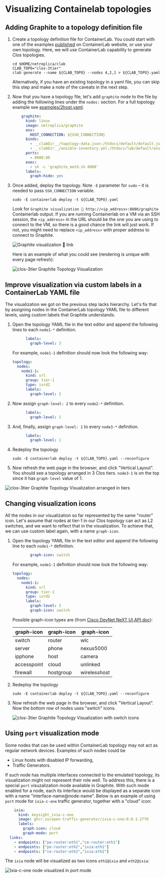 # Visualizing Containelab topologies

## Adding Graphite to a topology definition file


1. Create a topology definition file for ContainerLab. You could start with one of the examples [published](https://containerlab.srlinux.dev/lab-examples/lab-examples/) on ContainerLab website, or use your own topology. Here, we will use ContainerLab capability to generate Clos topologies.

    ```Shell
    cd $HOME/netreplica/clab
    CLAB_TOPO="clos-3tier"
    clab generate --name ${CLAB_TOPO} --nodes 4,2,1 > ${CLAB_TOPO}.yaml
    ```

    Alternatively, if you have an existing topology in a yaml file, you can skip this step and make a note of the caveats in the next step.

2. Now that you have a topology file, let's add `graphite` node to the file by adding the following lines under the `nodes:` section.  For a full topology example see [examples/2host.yaml](../examples/2host.yaml).

    ```Yaml
        graphite:
          kind: linux
          image: netreplica/graphite
          env:
            HOST_CONNECTION: ${SSH_CONNECTION}
          binds:
            - __clabDir__/topology-data.json:/htdocs/default/default.json:ro
            - __clabDir__/ansible-inventory.yml:/htdocs/lab/default/ansible-inventory.yml:ro
          ports:
            - 8080:80
          exec:
            - sh -c 'graphite_motd.sh 8080'
          labels:
            graph-hide: yes
    ```

3. Once added, deploy the topology. Note `-E` parameter for `sudo` – it is needed to pass `SSH_CONNECTION` variable.

    ```Shell
    sudo -E containerlab deploy -t ${CLAB_TOPO}.yaml
    ```

    Look for `Graphite visualization 🎨 http://<ip_address>:8080/graphite` Containerlab output. If you are running Containerlab on a VM via an SSH session, the `<ip_address>` in the URL should be the one you are using to connect to the VM, so there is a good chance the link will just work. If not, you might need to replace `<ip_address>` with proper address to connect to Graphite.

    ![Graphite visualization 🎨 link](../images/clab-deploy-graphite-url-2host.png)

    Here is an example of what you could see (rendering is unique with every page refresh):

    ![clos-3tier Graphite Topology Visualization](../images/clos-3tier.clab.png)

## Improve visualization via custom labels in a ContainerLab YAML file

The visualization we got on the previous step lacks hierarchy. Let's fix that by assigning nodes in the ContainerLab topology YAML file to different levels, using custom labels that Graphite understands.

1. Open the topology YAML file in the text editor and append the following lines to each `node1-*` definition.

    ```Yaml
          labels:
            graph-level: 3
    ```

    For example, `node1-1` definition should now look the following way:

    ```Yaml
    topology:
      nodes:
        node1-1:
          kind: srl
          group: tier-1
          type: ixrd2
          labels:
            graph-level: 3
    ```

2. Now assign `graph-level: 2` to every `node2-*` definition.

    ```Yaml
          labels:
            graph-level: 2
    ```

3. And, finally, assign `graph-level: 1` to every `node3-*` definition.

    ```Yaml
          labels:
            graph-level: 1
    ```

4. Redeploy the topology

    ```Shell
    sudo -E containerlab deploy -t ${CLAB_TOPO}.yaml --reconfigure
    ```

5. Now refresh the web page in the browser, and click "Vertical Layout". You should see a topology arranged in 3 Clos tiers. `node3-1` is on the top since it has `graph-level` value of 1.

![clos-3tier Graphite Topology Visualization arranged in tiers](../images/clos-3tier.clab.levels.png)

## Changing visualization icons

All the nodes in our visualization so far represented by the same "router" icon. Let's assume that nodes at tier-1 in our Clos topology can act as L2 switches, and we want to reflect that in the visualization. To achieve that, we can use custom label again, with a name `graph-icon`.


1. Open the topology YAML file in the text editor and append the following line to each `node1-*` definition.

    ```Yaml
            graph-icon: switch
    ```

    For example, `node1-1` definition should now look the following way:

    ```Yaml
    topology:
      nodes:
        node1-1:
          kind: srl
          group: tier-1
          type: ixrd2
          labels:
            graph-level: 3
            graph-icon: switch
    ```

      Possible graph-icon types are (from [Cisco DevNet NeXT UI API doc](https://developer.cisco.com/site/neXt/document/api-reference-manual/files/src_js_graphic_svg_Icons.js/#l11)):

    | graph-icon | graph-icon | graph-icon |
    |---|---|---|
    |switch|router|wlc|
    |server|phone|nexus5000|
    |ipphone|host|camera|
    |accesspoint|cloud|unlinked|
    |firewall|hostgroup|wirelesshost|

4. Redeploy the topology

    ```Shell
    sudo -E containerlab deploy -t ${CLAB_TOPO}.yaml --reconfigure
    ```

3. Now refresh the web page in the browser, and click "Vertical Layout". Now the bottom row of nodes uses "switch" icons.

    ![clos-3tier Graphite Topology Visualization with switch icons](../images/clos-3tier.clab.icons.png)

## Using `port` visualization mode

Some nodes that can be used within ContainerLab topology may not act as regular network devices. Examples of such nodes could be

  * Linux hosts with disabled IP forwarding,
  * Traffic Generators.

If such node has multiple interfaces connected to the emulated topology, its visualization might not represent their role well. To address this, there is a special `port` visuzalization mode available in Graphite. With such mode enabled for a node, each its interface would be displayed as a separate icon with a name "interface-name@node-name". Below is an example of using `port` mode for `ixia-c-one` traffic generator, together with a "cloud" icon:

```Yaml
    ixia:
      kind: keysight_ixia-c-one
      image: ghcr.io/open-traffic-generator/ixia-c-one:0.0.1-2770
      labels:
        graph-icon: cloud
        graph-mode: port
  links:
    - endpoints: ["pe-router:eth1","ce-router:eth1"]
    - endpoints: ["pe-router:eth2","ixia:eth1"]
    - endpoints: ["ce-router:eth2","ixia:eth2"]
```

The `ixia` node will be visualized as two icons `eth1@ixia` and `eth2@ixia`:

![Ixia-c-one node visualized in port mode](/images/clab-graphite-ixia-ports-cloud.png)
